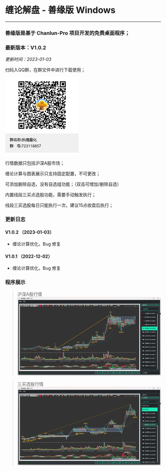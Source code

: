 # 缠论解盘 - 善缘版 Windows

---

### 善缘版是基于 Chanlun-Pro 项目开发的免费桌面程序；

### 最新版本：V1.0.2

_更新时间：2023-01-03_

扫码入QQ群，在群文件中进行下载使用；

![QQ](img/qq.png)

行情数据只包括沪深A股市场；

缠论计算与图表展示只支持固定配置，不可更改；

可添加删除自选，没有自选组功能；（双击可增加/删除自选）

内置线段三买点选股功能，需要手动触发执行；

线段三买选股每日只能执行一次，建议15点收盘后执行；

### 更新日志

#### V1.0.2 （2023-01-03）

* 缠论计算优化，Bug 修复

#### V1.0.1 （2022-12-02）

* 缠论计算优化，Bug 修复

### 程序展示

> 沪深A股行情
![A股行情](img/windows_version_1.png)

> 三买选股行情
![3买选股](img/windows_version_2.png)
